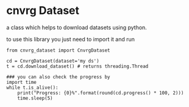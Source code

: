 # cnvrg Dataset
a class which helps to download datasets using python.

to use this library you just need to import it and run

```
from cnvrg_dataset import CnvrgDataset

cd = CnvrgDataset(dataset='my ds')
t = cd.download_dataset() # returns threading.Thread

### you can also check the progress by
import time
while t.is_alive():
    print("Progress: {0}%".format(round(cd.progress() * 100, 2)))
    time.sleep(5)
```